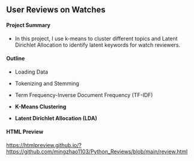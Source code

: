## User Reviews on Watches

#### Project Summary 

- In this project, I use k-means to cluster different topics and Latent Dirichlet Allocation to identify latent keywords for watch reviewers.

#### Outline

- Loading Data

- Tokenizing and Stemming

- Term Frequency-Inverse Document Frequency (TF-IDF)

- **K-Means Clustering**

- **Latent Dirichlet Allocation (LDA)**

#### HTML Preview

https://htmlpreview.github.io/?https://github.com/mingzhao1103/Python_Reviews/blob/main/review.html
